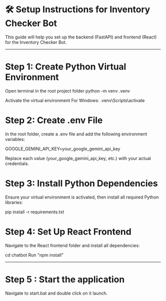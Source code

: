 # 🛠️ Setup Instructions for Inventory Checker Bot

This guide will help you set up the backend (FastAPI) and frontend (React) for the Inventory Checker Bot.

---

# Step 1: Create Python Virtual Environment


Open terminal in the root project folder
python -m venv .venv

Activate the virtual environment
For Windows:
.venv\Scripts\activate



# Step 2: Create .env File
In the root folder, create a .env file and add the following environment variables:

GOOGLE_GEMINI_API_KEY=your_google_gemini_api_key

Replace each value (your_google_gemini_api_key, etc.) with your actual credentials.

# Step 3: Install Python Dependencies
Ensure your virtual environment is activated, then install all required Python libraries:

pip install -r requirements.txt

# Step 4: Set Up React Frontend
Navigate to the React frontend folder and install all dependencies:

cd chatbot 
Run "npm install"


---
# Step 5 : Start the application
Navigate to start.bat and double click on it launch.



